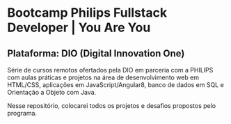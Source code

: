 # Bootcamp Philips Fullstack Developer | You Are You
## Plataforma: DIO (Digital Innovation One)

Série de cursos remotos ofertados pela DIO em parceria com a PHILIPS com aulas práticas e projetos na área de desenvolvimento web em HTML/CSS, aplicações em JavaScript/Angular8, banco de dados em SQL e Orientação a Objeto com Java.

Nesse repositório, colocarei todos os projetos e desafios propostos pelo programa.
